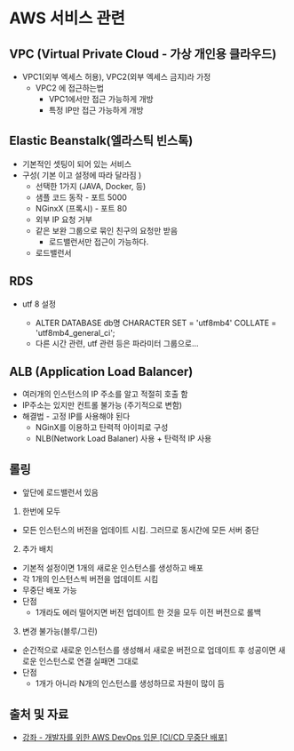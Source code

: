 # AWS 서비스 관련

## VPC (Virtual Private Cloud - 가상 개인용 클라우드)

- VPC1(외부 엑세스 허용), VPC2(외부 엑세스 금지)라 가정
  - VPC2 에 접근하는법
    - VPC1에서만 접근 가능하게 개방
    - 특정 IP만 접근 가능하게 개방

## Elastic Beanstalk(엘라스틱 빈스톡)

- 기본적인 셋팅이 되어 있는 서비스
- 구성( 기본 이고 설정에 따라 달라짐 )
  - 선택한 1가지 (JAVA, Docker, 등)
  - 샘플 코드 동작 - 포트 5000
  - NGinxX (프록시) - 포트 80
  - 외부 IP 요청 거부
  - 같은 보완 그룹으로 묶인 친구의 요청만 받음
    - 로드밸런서만 접근이 가능하다.
  - 로드밸런서

## RDS

- utf 8 설정

  - ALTER DATABASE db명 CHARACTER SET = 'utf8mb4' COLLATE = 'utf8mb4_general_ci';
  - 다른 시간 관련, utf 관련 등은 파라미터 그룹으로...

## ALB (Application Load Balancer)

- 여러개의 인스턴스의 IP 주소를 알고 적절히 호출 함
- IP주소는 있지만 컨트롤 불가능 (주기적으로 변함)
- 해결법 - 고정 IP를 사용해야 된다
  - NGinX를 이용하고 탄력적 아이피로 구성
  - NLB(Network Load Balaner) 사용 + 탄력적 IP 사용

## 롤링

- 앞단에 로드밸런서 있음

1. 한번에 모두

- 모든 인스턴스의 버전을 업데이트 시킴. 그러므로 동시간에 모든 서버 중단

2. 추가 배치

- 기본적 설정이면 1개의 새로운 인스턴스를 생성하고 배포
- 각 1개의 인스턴스씩 버전을 업데이트 시킴
- 무중단 배포 가능
- 단점
  - 1개라도 에러 떨어지면 버전 업데이트 한 것을 모두 이전 버전으로 롤백

3. 변경 불가능(블루/그린)

- 순간적으로 새로운 인스턴스를 생성해서 새로운 버전으로 업데이트 후 성공이면 새로운 인스턴스로 연결 실패면 그대로
- 단점
  - 1개가 아니라 N개의 인스턴스를 생성하므로 자원이 많이 듬

## 출처 및 자료

- [강좌 - 개발자를 위한 AWS DevOps 입문 [CI/CD 무중단 배포]](https://easyupclass.e-itwill.com/course/course_view.jsp?id=74&rtype=0&ch=course)
